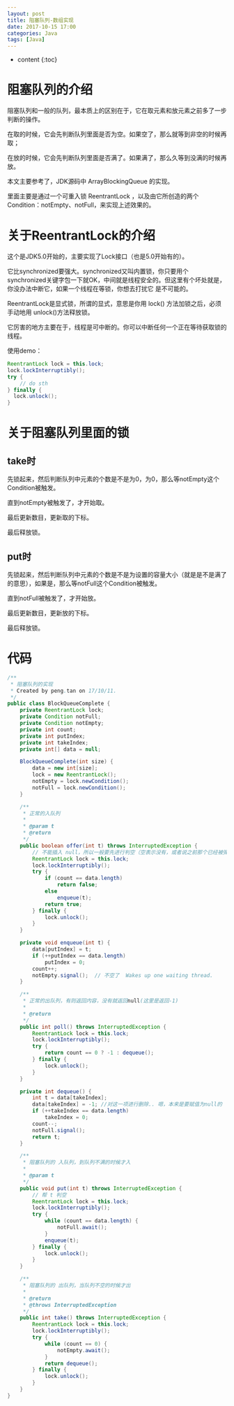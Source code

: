 ```yaml
---
layout: post
title: 阻塞队列-数组实现
date: 2017-10-15 17:00
categories: Java
tags: [Java]
---
```


* content
{:toc} 
# 阻塞队列的介绍

阻塞队列和一般的队列，最本质上的区别在于，它在取元素和放元素之前多了一步判断的操作。

在取的时候，它会先判断队列里面是否为空。如果空了，那么就等到非空的时候再取；

在放的时候，它会先判断队列里面是否满了。如果满了，那么久等到没满的时候再放。

本文主要参考了，JDK源码中 ArrayBlockingQueue 的实现。

里面主要是通过一个可重入锁 ReentrantLock ，以及由它所创造的两个Condition：notEmpty、notFull，来实现上述效果的。

# 关于ReentrantLock的介绍

这个是JDK5.0开始的，主要实现了Lock接口（也是5.0开始有的）。

它比synchronized要强大。synchronized又叫内置锁，你只要用个synchronized关键字包一下就OK，中间就是线程安全的。但这里有个坏处就是，你没办法中断它，如果一个线程在等锁，你想去打扰它 是不可能的。

ReentrantLock是显式锁，所谓的显式，意思是你用 lock() 方法加锁之后，必须手动地用 unlock()方法释放锁。

它厉害的地方主要在于，线程是可中断的。你可以中断任何一个正在等待获取锁的线程。

使用demo：

```java
ReentrantLock lock = this.lock;
lock.lockInterruptibly();
try {
	// do sth
} finally {
  lock.unlock();
}
```

# 关于阻塞队列里面的锁

## take时

先锁起来，然后判断队列中元素的个数是不是为0，为0，那么等notEmpty这个Condition被触发。

直到notEmpty被触发了，才开始取。

最后更新数目，更新取的下标。

最后释放锁。

## put时

先锁起来，然后判断队列中元素的个数是不是为设置的容量大小（就是是不是满了的意思），如果是，那么等notFull这个Condition被触发。

直到notFull被触发了，才开始放。

最后更新数目，更新放的下标。

最后释放锁。

# 代码

```java
/**
 * 阻塞队列的实现
 * Created by peng.tan on 17/10/11.
 */
public class BlockQueueComplete {
    private ReentrantLock lock;
    private Condition notFull;
    private Condition notEmpty;
    private int count;
    private int putIndex;
    private int takeIndex;
    private int[] data = null;

    BlockQueueComplete(int size) {
        data = new int[size];
        lock = new ReentrantLock();
        notEmpty = lock.newCondition();
        notFull = lock.newCondition();
    }

    /**
     * 正常的入队列
     *
     * @param t
     * @return
     */
    public boolean offer(int t) throws InterruptedException {
        // 不能插入 null，所以一般要先进行判空（空表示没有，或者说之前那个已经被弹出了）
        ReentrantLock lock = this.lock;
        lock.lockInterruptibly();
        try {
            if (count == data.length)
                return false;
            else
                enqueue(t);
            return true;
        } finally {
            lock.unlock();
        }
    }

    private void enqueue(int t) {
        data[putIndex] = t;
        if (++putIndex == data.length)
            putIndex = 0;
        count++;
        notEmpty.signal();  // 不空了  Wakes up one waiting thread.
    }

    /**
     * 正常的出队列，有则返回内容，没有就返回null(这里是返回-1)
     *
     * @return
     */
    public int poll() throws InterruptedException {
        ReentrantLock lock = this.lock;
        lock.lockInterruptibly();
        try {
            return count == 0 ? -1 : dequeue();
        } finally {
            lock.unlock();
        }
    }

    private int dequeue() {
        int t = data[takeIndex];
        data[takeIndex] = -1; //对这一项进行删除.. 嗯，本来是要赋值为null的
        if (++takeIndex == data.length)
            takeIndex = 0;
        count--;
        notFull.signal();
        return t;
    }

    /**
     * 阻塞队列的 入队列，到队列不满的时候才入
     *
     * @param t
     */
    public void put(int t) throws InterruptedException {
        // 帮 t 判空
        ReentrantLock lock = this.lock;
        lock.lockInterruptibly();
        try {
            while (count == data.length) {
                notFull.await();
            }
            enqueue(t);
        } finally {
            lock.unlock();
        }
    }

    /**
     * 阻塞队列的 出队列，当队列不空的时候才出
     *
     * @return
     * @throws InterruptedException
     */
    public int take() throws InterruptedException {
        ReentrantLock lock = this.lock;
        lock.lockInterruptibly();
        try {
            while (count == 0) {
                notEmpty.await();
            }
            return dequeue();
        } finally {
            lock.unlock();
        }
    }
}

```

